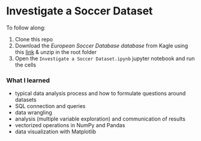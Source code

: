 # Investigate a Soccer Dataset
To follow along:

1. Clone this repo
2. Download the *European Soccer Database database* from Kagle using this [link](https://www.kaggle.com/hugomathien/soccer/data) & unzip in the root folder
3. Open the `Investigate a Soccer Dataset.ipynb` jupyter notebook and run the cells

### What I learned

* typical data analysis process and how to formulate questions around datasets
* SQL connection and queries
* data wrangling
* analysis (multiple variable exploration) and communication of results
* vectorized operations in NumPy and Pandas
* data visualization with Matplotlib 

